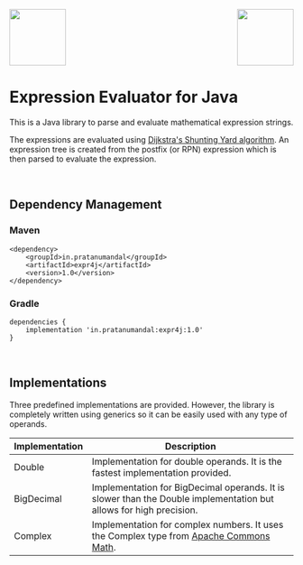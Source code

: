 <p>
    <img src="https://raw.githubusercontent.com/prat-man/expr4j/dev/images/expr4j.png" height="100px">
    <img src="https://raw.githubusercontent.com/prat-man/expr4j/dev/images/java.png" height="100px" align="right">
</p>

# Expression Evaluator for Java
This is a Java library to parse and evaluate mathematical expression strings.

The expressions are evaluated using [Dijkstra's Shunting Yard algorithm](https://en.wikipedia.org/wiki/Shunting-yard_algorithm). An expression tree is created from the postfix (or RPN) expression which is then parsed to evaluate the expression.

<br/>

## Dependency Management

### Maven
    <dependency>
        <groupId>in.pratanumandal</groupId>
        <artifactId>expr4j</artifactId>
        <version>1.0</version>
    </dependency>

### Gradle
    dependencies {
        implementation 'in.pratanumandal:expr4j:1.0'
    }

<br/>

## Implementations
Three predefined implementations are provided. However, the library is completely written using generics so it can be easily used with any type of operands.

| Implementation | Description |
| -------------- | ----------- |
| Double         | Implementation for double operands. It is the fastest implementation provided. |
| BigDecimal     | Implementation for BigDecimal operands. It is slower than the Double implementation but allows for high precision. |
| Complex        | Implementation for complex numbers. It uses the Complex type from [Apache Commons Math](https://commons.apache.org/proper/commons-math/javadocs/api-3.6.1/org/apache/commons/math3/complex/Complex.html). |

